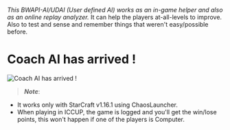 *This BWAPI-AI/UDAI (User defined AI) works as an in-game helper and also as an online replay analyzer.*
It can help the players at-all-levels to improve. Also to test and sense and remember things that weren't easy/possible before.
# Coach AI has arrived !
![Coach AI has arrived !](https://i.ibb.co/VgLmsJC/Carrier-SCR-Art2-resize.jpg)
> _**Note**_:
* It works only with StarCraft v1.16.1 using ChaosLauncher.
* When playing in ICCUP, the game is logged and you'll get the win/lose points, this won't happen if one of the players is Computer.
